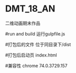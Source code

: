 # DMT_18_AN
二维动画期末作品

#run and build
运行gulpfile.js

#打包后的文件
位于同目录下/dist

#打包后启动页
index.html

#兼容性
chrome 74.0.3729.157
